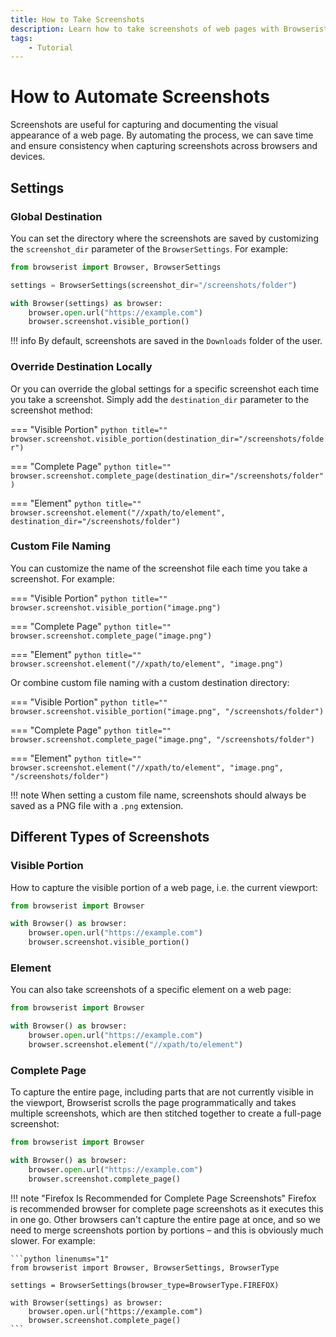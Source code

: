 ```yaml
---
title: How to Take Screenshots
description: Learn how to take screenshots of web pages with Browserist. Capture the visible portion of a web page, a specific element, or the entire page. Includes code examples.
tags:
    - Tutorial
---
```


# How to Automate Screenshots
Screenshots are useful for capturing and documenting the visual appearance of a web page. By automating the process, we can save time and ensure consistency when capturing screenshots across browsers and devices.

## Settings
### Global Destination
You can set the directory where the screenshots are saved by customizing the `screenshot_dir` parameter of the `BrowserSettings`. For example:

```python linenums="1"
from browserist import Browser, BrowserSettings

settings = BrowserSettings(screenshot_dir="/screenshots/folder")

with Browser(settings) as browser:
    browser.open.url("https://example.com")
    browser.screenshot.visible_portion()
```

!!! info
    By default, screenshots are saved in the `Downloads` folder of the user.

### Override Destination Locally
Or you can override the global settings for a specific screenshot each time you take a screenshot. Simply add the `destination_dir` parameter to the screenshot method:

=== "Visible Portion"
    ```python title=""
    browser.screenshot.visible_portion(destination_dir="/screenshots/folder")
    ```

=== "Complete Page"
    ```python title=""
    browser.screenshot.complete_page(destination_dir="/screenshots/folder")
    ```

=== "Element"
    ```python title=""
    browser.screenshot.element("//xpath/to/element", destination_dir="/screenshots/folder")
    ```

### Custom File Naming
You can customize the name of the screenshot file each time you take a screenshot. For example:

=== "Visible Portion"
    ```python title=""
    browser.screenshot.visible_portion("image.png")
    ```

=== "Complete Page"
    ```python title=""
    browser.screenshot.complete_page("image.png")
    ```

=== "Element"
    ```python title=""
    browser.screenshot.element("//xpath/to/element", "image.png")
    ```

Or combine custom file naming with a custom destination directory:

=== "Visible Portion"
    ```python title=""
    browser.screenshot.visible_portion("image.png", "/screenshots/folder")
    ```

=== "Complete Page"
    ```python title=""
    browser.screenshot.complete_page("image.png", "/screenshots/folder")
    ```

=== "Element"
    ```python title=""
    browser.screenshot.element("//xpath/to/element", "image.png", "/screenshots/folder")
    ```

!!! note
    When setting a custom file name, screenshots should always be saved as a PNG file with a `.png` extension.

## Different Types of Screenshots
### Visible Portion
How to capture the visible portion of a web page, i.e. the current viewport:

```python linenums="1"
from browserist import Browser

with Browser() as browser:
    browser.open.url("https://example.com")
    browser.screenshot.visible_portion()
```

### Element
You can also take screenshots of a specific element on a web page:

```python linenums="1"
from browserist import Browser

with Browser() as browser:
    browser.open.url("https://example.com")
    browser.screenshot.element("//xpath/to/element")
```

### Complete Page
To capture the entire page, including parts that are not currently visible in the viewport, Browserist scrolls the page programmatically and takes multiple screenshots, which are then stitched together to create a full-page screenshot:

```python linenums="1"
from browserist import Browser

with Browser() as browser:
    browser.open.url("https://example.com")
    browser.screenshot.complete_page()
```

!!! note "Firefox Is Recommended for Complete Page Screenshots"
    Firefox is recommended browser for complete page screenshots as it executes this in one go. Other browsers can't capture the entire page at once, and so we need to merge screenshots portion by portions – and this is obviously much slower. For example:

    ```python linenums="1"
    from browserist import Browser, BrowserSettings, BrowserType

    settings = BrowserSettings(browser_type=BrowserType.FIREFOX)

    with Browser(settings) as browser:
        browser.open.url("https://example.com")
        browser.screenshot.complete_page()
    ```
